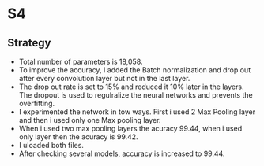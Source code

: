 # S4
## Strategy
* Total number of parameters is 18,058. 
* To improve the accuracy, I added the Batch normalization and drop out after every convolution layer but not in the last layer.
* The drop out rate is set to 15% and reduced it 10% later in the layers. The dropout is used to regulralize the neural networks and prevents the overfitting.
* I experimented the network in tow ways. First i used 2 Max Pooling layer and then i used only one Max pooling layer.
* When i used two max pooling layers the acuracy 99.44, when i used only layer then the acuracy is 99.42. 
* I uloaded both files. 
* After checking several models, accuracy is increased to 99.44.

